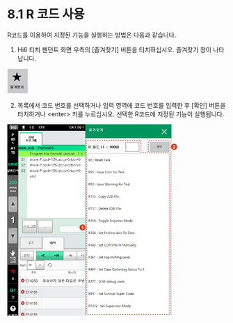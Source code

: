 ﻿# 8.1 R 코드 사용

R코드를 이용하여 지정된 기능을 실행하는 방법은 다음과 같습니다.

1.	Hi6 티치 펜던트 화면 우측의 \[즐겨찾기\] 버튼을 터치하십시오. 즐겨찾기 창이 나타납니다. 

![](../_assets/bt-favorite.png)

2.	목록에서 코드 번호를 선택하거나 입력 영역에 코드 번호를 입력한 후 \[확인\] 버튼을 터치하거나 &lt;enter&gt; 키를 누르십시오. 선택한 R코드에 지정된 기능이 실행됩니다.



![](../_assets/image_242.png)



